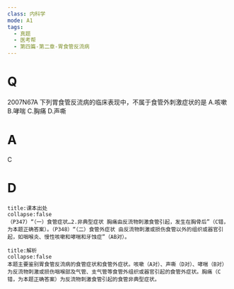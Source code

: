 ```yaml
---
class: 内科学
mode: A1
tags:
  - 真题
  - 医考帮
  - 第四篇-第二章-胃食管反流病
---
```


# Q
2007N67A 下列胃食管反流病的临床表现中，不属于食管外刺激症状的是
A.咳嗽
B.哮喘
C.胸痛
D.声嘶

# A
C
# D
```ad-note
title:课本出处
collapse:false
（P347）“（一）食管症状…2.非典型症状 胸痛由反流物刺激食管引起，发生在胸骨后”（C错，为本题正确答案）。（P348）“（二）食管外症状 由反流物刺激或损伤食管以外的组织或器官引起，如咽喉炎、慢性咳嗽和哮喘和牙蚀症”（AB对）。
```

```ad-summary
title:解析
collapse:false
本题主要鉴别胃食管反流病的食管症状和食管外症状。咳嗽（A对）、声嘶（D对）、哮喘（B对）为反流物刺激或损伤咽喉部及气管、支气管等食管外组织或器官引起的食管外症状。胸痛（C错，为本题正确答案）为反流物刺激食管引起的食管非典型症状。
```

